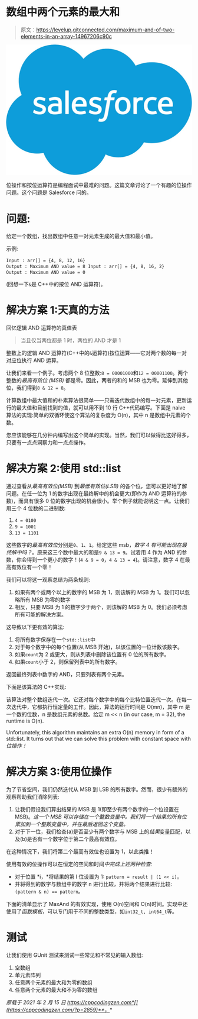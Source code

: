 # 数组中两个元素的最大和

> 原文：<https://levelup.gitconnected.com/maximum-and-of-two-elements-in-an-array-14967206c90c>

![](img/5a7211954a204966c402ac6ed8a861e0.png)

位操作和按位运算符是编程面试中最难的问题。这篇文章讨论了一个有趣的位操作问题。这个问题是 Salesforce 问的。

# 问题:

给定一个数组，找出数组中任意一对元素生成的最大值和最小值。

示例:

```
Input : arr[] = {4, 8, 12, 16} 
Output : Maximum AND value = 8 Input : arr[] = {4, 8, 16, 2} 
Output : Maximum AND value = 0
```

(回想一下`&`是 C++中的按位 AND 运算符)。

# 解决方案 1:天真的方法

回忆逻辑 AND 运算符的真值表

> 当且仅当两位都是 1 时，两位的 AND 才是 1

整数上的逻辑 AND 运算符(C++中的`&`运算符)按位运算——它对两个数的每一对对应位执行 AND 运算。

让我们来看一个例子。考虑两个 8 位整数:`8 = 00001000`和`12 = 00001100`。两个整数的*最高有效位* *(MSB)* 都是零。因此，两者的和的 MSB 也为零。延伸到其他位，我们得到`8 & 12 = 8`。

计算数组中最大值和的朴素算法很简单——只需迭代数组中的每一对元素，更新运行的最大值和目前找到的值，就可以用不到 10 行 C++代码编写。下面是 naive 算法的实现:简单的双循环使这个算法的复杂度为 O(n)，其中 n 是数组中元素的个数。

您应该能够在几分钟内编写出这个简单的实现。当然，我们可以做得比这好得多，只要有一点点洞察力和一点点操作。

# 解决方案 2:使用 std::list

通过查看从*最高有效位(MSB)* 到*最低有效位(LSB)* 的各个位，您可以更好地了解问题。在任一位为 1 的数字出现在最终解中的机会更大(即作为 AND 运算符的参数)，而具有很多 0 位的数字出现的机会很小。举个例子就能说明这一点。让我们用三个 4 位数的二进制数:

1.  `4 = 0100`
2.  `9 = 1001`
3.  `13 = 1101`

这些数字的*最高有效位*分别是`0`、`1`、`1`。给定这些 msb，*数字 4 有可能出现在最终解中吗？*。原来这三个数中最大的和是`9 & 13 = 9`。试着用 4 作为 AND 的参数，你会得到一个更小的数字！(`4 & 9 = 0`，`4 & 13 = 4`)。请注意，数字 4 在最高有效位有一个零！

我们可以将这一观察总结为两条规则:

1.  如果有两个或两个以上的数字的 MSB 为 1，则该解的 MSB 为 1。我们可以忽略所有 MSB 为零的数字
2.  相反，只要 MSB 为 1 的数字少于两个，则该解的 MSB 为 0。我们必须考虑所有可能的解决方案。

这导致以下更有效的算法:

1.  将所有数字保存在一个`std::list`中
2.  对于每个数字中的每个位置(从 MSB 开始)，以该位置的一位计数该数字。
3.  如果`count`为 2 或更大，则从列表中删除该位置有 0 位的所有数字。
4.  如果`count`小于 2，则保留列表中的所有数字。

返回最终列表中数字的 AND，只要列表有两个元素。

下面是该算法的 C++实现:

该算法对整个数组迭代一次。它还对每个数字中的每个比特位置迭代一次。在每一次迭代中，它都执行恒定量的工作。因此，算法的运行时间是 O(mn)，其中 m 是一个数的位数，n 是数组元素的总数。给定 m << n (in our case, m = 32), the runtime is O(n).

Unfortunately, this algorithm maintains an extra O(n) memory in form of a std::list. It turns out that we can solve this problem with constant space with *位操作！*

# 解决方案 3:使用位操作

为了节省空间，我们仍然迭代从 MSB 到 LSB 的所有数字。然而，很少有额外的观察帮助我们消除列表:

1.  让我们假设我们算出结果的 MSB 是 1(即至少有两个数字的一个位设置在 MSB)。*这一个 MSB 可以存储在一个整数变量中。我们将一个结果的所有位累加到一个整数变量中，并在最后返回这个变量。*
2.  对于下一位，我们检查(a)是否至少有两个数字与 MSB 上的*结果*变量匹配，以及(b)是否有一个数字位于第二个最高有效位。

在这种情况下，我们将第二个最高有效位也设置为 1，以此类推！

使用有效的位操作可以在恒定的空间和时间*中完成上述两种检查:*

*   对于位置 *i，*将结果的第 I 位设置为 1: `pattern = result | (1 << i)`。
*   并将得到的数字与数组中的数字 n 进行比较，并将两个结果进行比较:`(pattern & n) == pattern`。

下面的清单显示了 MaxAnd 的有效实现，使用 O(n)空间和 O(n)时间。实现中还使用了*函数模板*，可以专门用于不同的整数类型，如`int32_t, int64_t`等。

# 测试

让我们使用 GUnit 测试来测试一些常见和不常见的输入数组:

1.  空数组
2.  单元素阵列
3.  任意两个元素的最大和为零的数组
4.  任意两个元素的最大和不为零的数组

*原载于 2021 年 2 月 15 日 https://cppcodingzen.com*[](https://cppcodingzen.com/?p=2859)**。**